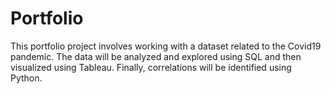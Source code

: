 # Portfolio
This portfolio project involves working with a dataset related to the Covid19 pandemic. The data will be analyzed and explored using SQL and then visualized using Tableau. Finally, correlations will be identified using Python. 
